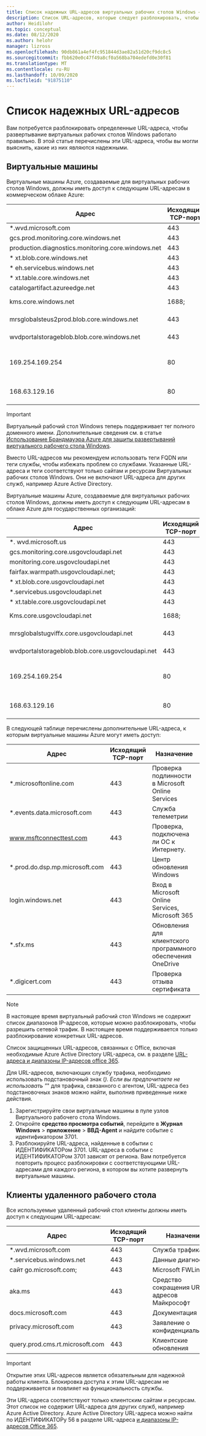 ```yaml
---
title: Список надежных URL-адресов виртуальных рабочих столов Windows — Azure
description: Список URL-адресов, которые следует разблокировать, чтобы убедиться, что развертывание виртуальных рабочих столов Windows работает правильно.
author: Heidilohr
ms.topic: conceptual
ms.date: 08/12/2020
ms.author: helohr
manager: lizross
ms.openlocfilehash: 90db861a4ef4fc951844d3ae82a51d20cf9dc8c5
ms.sourcegitcommit: fbb620e0c47f49a8cf0a568ba704edefd0e30f81
ms.translationtype: MT
ms.contentlocale: ru-RU
ms.lasthandoff: 10/09/2020
ms.locfileid: "91875110"
---
```

# <a name="safe-url-list"></a>Список надежных URL-адресов

Вам потребуется разблокировать определенные URL-адреса, чтобы развертывание виртуальных рабочих столов Windows работало правильно. В этой статье перечислены эти URL-адреса, чтобы вы могли выяснить, какие из них являются надежными.

## <a name="virtual-machines"></a>Виртуальные машины

Виртуальные машины Azure, создаваемые для виртуальных рабочих столов Windows, должны иметь доступ к следующим URL-адресам в коммерческом облаке Azure:

|Адрес|Исходящий TCP-порт|Назначение|Тег службы|
|---|---|---|---|
|*.wvd.microsoft.com|443|Служба трафика|WindowsVirtualDesktop|
|gcs.prod.monitoring.core.windows.net|443|Агент трафика|AzureCloud;|
|production.diagnostics.monitoring.core.windows.net|443|Агент трафика|AzureCloud;|
|* xt.blob.core.windows.net|443|Агент трафика|AzureCloud;|
|* eh.servicebus.windows.net|443|Агент трафика|AzureCloud;|
|* xt.table.core.windows.net|443|Агент трафика|AzureCloud;|
|catalogartifact.azureedge.net|443|Azure Marketplace|AzureCloud;|
|kms.core.windows.net|1688;|Активация Windows|Интернет|
|mrsglobalsteus2prod.blob.core.windows.net|443|Обновления агента и стека SxS|AzureCloud;|
|wvdportalstorageblob.blob.core.windows.net|443|Поддержка портала Azure|AzureCloud;|
| 169.254.169.254 | 80 | [Конечная точка службы метаданных экземпляра Azure](../virtual-machines/windows/instance-metadata-service.md) | Недоступно |
| 168.63.129.16 | 80 | [Мониторинг работоспособности узла сеансов](../virtual-network/security-overview.md#azure-platform-considerations) | Недоступно |

>[!IMPORTANT]
>Виртуальный рабочий стол Windows теперь поддерживает тег полного доменного имени. Дополнительные сведения см. в статье [Использование Брандмауэра Azure для защиты развертываний виртуального рабочего стола Windows](../firewall/protect-windows-virtual-desktop.md).
>
>Вместо URL-адресов мы рекомендуем использовать теги FQDN или теги службы, чтобы избежать проблем со службами. Указанные URL-адреса и теги соответствуют только сайтам и ресурсам Виртуальных рабочих столов Windows. Они не включают URL-адреса для других служб, например Azure Active Directory.

Виртуальные машины Azure, создаваемые для виртуальных рабочих столов Windows, должны иметь доступ к следующим URL-адресам в облаке Azure для государственных организаций:

|Адрес|Исходящий TCP-порт|Назначение|Тег службы|
|---|---|---|---|
|*. wvd.microsoft.us|443|Служба трафика|WindowsVirtualDesktop|
|gcs.monitoring.core.usgovcloudapi.net|443|Агент трафика|AzureCloud;|
|monitoring.core.usgovcloudapi.net|443|Агент трафика|AzureCloud;|
|fairfax.warmpath.usgovcloudapi.net;|443|Агент трафика|AzureCloud;|
|* xt.blob.core.usgovcloudapi.net|443|Агент трафика|AzureCloud;|
|*.servicebus.usgovcloudapi.net|443|Агент трафика|AzureCloud;|
|* xt.table.core.usgovcloudapi.net|443|Агент трафика|AzureCloud;|
|Kms.core.usgovcloudapi.net|1688;|Активация Windows|Интернет|
|mrsglobalstugviffx.core.usgovcloudapi.net|443|Обновления агента и стека SxS|AzureCloud;|
|wvdportalstorageblob.blob.core.usgovcloudapi.net|443|Поддержка портала Azure|AzureCloud;|
| 169.254.169.254 | 80 | [Конечная точка службы метаданных экземпляра Azure](../virtual-machines/windows/instance-metadata-service.md) | Недоступно |
| 168.63.129.16 | 80 | [Мониторинг работоспособности узла сеансов](../virtual-network/security-overview.md#azure-platform-considerations) | Недоступно |

В следующей таблице перечислены дополнительные URL-адреса, к которым виртуальные машины Azure могут иметь доступ:

|Адрес|Исходящий TCP-порт|Назначение|Azure gov|
|---|---|---|---|
|*.microsoftonline.com|443|Проверка подлинности в Microsoft Online Services|login.microsoftonline.us|
|*.events.data.microsoft.com|443|Служба телеметрии|None|
|www.msftconnecttest.com|443|Проверка, подключена ли ОС к Интернету.|None|
|*.prod.do.dsp.mp.microsoft.com|443|Центр обновления Windows|None|
|login.windows.net|443|Вход в Microsoft Online Services, Microsoft 365|login.microsoftonline.us|
|*.sfx.ms|443|Обновления для клиентского программного обеспечения OneDrive|oneclient.sfx.ms|
|*.digicert.com|443|Проверка отзыва сертификата|None|

>[!NOTE]
>В настоящее время виртуальный рабочий стол Windows не содержит список диапазонов IP-адресов, которые можно разблокировать, чтобы разрешить сетевой трафик. В настоящее время поддерживается только разблокирование конкретных URL-адресов.
>
>Список защищенных URL-адресов, связанных с Office, включая необходимые Azure Active Directory URL-адреса, см. в разделе [URL-адреса и диапазоны IP-адресов office 365](/office365/enterprise/urls-and-ip-address-ranges).
>
>Для URL-адресов, включающих службу трафика, необходимо использовать подстановочный знак (*). Если вы предпочитаете не использовать "*" для трафика, связанного с агентом, URL-адреса без подстановочных знаков можно найти, выполнив приведенные ниже действия.
>
>1. Зарегистрируйте свои виртуальные машины в пуле узлов Виртуального рабочего стола Windows.
>2. Откройте **средство просмотра событий**, перейдите в **Журнал Windows**  >  **приложение**  >  **ВВД-Agent** и найдите событие с идентификатором 3701.
>3. Разблокируйте URL-адреса, найденные в событии с ИДЕНТИФИКАТОРом 3701. URL-адреса в событии с ИДЕНТИФИКАТОРом 3701 зависят от региона. Вам потребуется повторить процесс разблокировки с соответствующими URL-адресами для каждого региона, в котором вы хотите развернуть виртуальные машины.

## <a name="remote-desktop-clients"></a>Клиенты удаленного рабочего стола

Все используемые удаленный рабочий стол клиенты должны иметь доступ к следующим URL-адресам:

|Адрес|Исходящий TCP-порт|Назначение|Клиент(ы)|Azure gov|
|---|---|---|---|---|
|*.wvd.microsoft.com|443|Служба трафика|All|*. wvd.microsoft.us|
|*.servicebus.windows.net|443|Данные диагностики|All|*.servicebus.usgovcloudapi.net|
|сайт go.microsoft.com;|443|Microsoft FWLinks|All|None|
|aka.ms|443|Средство сокращения URL-адресов Майкрософт|All|None|
|docs.microsoft.com|443|Документация|All|None|
|privacy.microsoft.com|443|Заявление о конфиденциальности|All|None|
|query.prod.cms.rt.microsoft.com|443|Клиентские обновления|Классические приложения|Нет|

>[!IMPORTANT]
>Открытие этих URL-адресов является обязательным для надежной работы клиента. Блокировка доступа к этим URL-адресам не поддерживается и повлияет на функциональность службы.
>
>Эти URL-адреса соответствуют только клиентским сайтам и ресурсам. Этот список не содержит URL-адреса для других служб, например Azure Active Directory. Azure Active Directory URL-адреса можно найти по ИДЕНТИФИКАТОРу 56 в разделе URL-адреса [и диапазоны IP-адресов Office 365](/office365/enterprise/urls-and-ip-address-ranges#microsoft-365-common-and-office-online).
